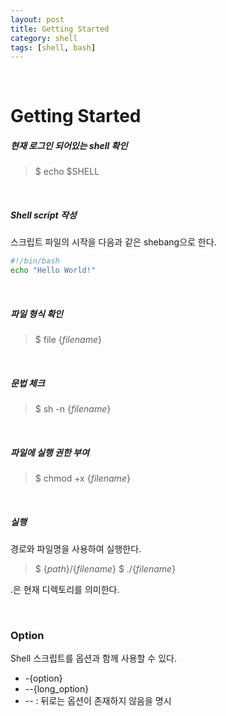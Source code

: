```yaml
---
layout: post
title: Getting Started
category: shell
tags: [shell, bash]
---
```


&nbsp;

# Getting Started

##### 현재 로그인 되어있는 shell 확인

> $ echo \$SHELL

&nbsp;

##### Shell script 작성

스크립트 파일의 시작을 다음과 같은 shebang으로 한다.

```sh
#!/bin/bash
echo "Hello World!"
```

&nbsp;

##### 파일 형식 확인

> $ file {*filename*}

&nbsp;

##### 문법 체크

> $ sh -n {*filename*}

&nbsp;

##### 파일에 실행 권한 부여

> $ chmod +x {*filename*}

&nbsp;

##### 실행

경로와 파일명을 사용하여 실행한다.

> $ {*path*}/{*filename*}
> $ ./{*filename*}

.은 현재 디렉토리를 의미한다.

&nbsp;

### Option

Shell 스크립트를 옵션과 함께 사용할 수 있다.

- -{option}
- \--{long\_option}
- -- : 뒤로는 옵션이 존재하지 않음을 명시

